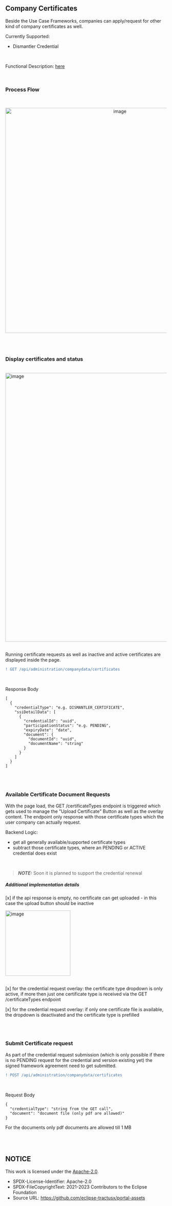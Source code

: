 ## Company Certificates

Beside the Use Case Frameworks, companies can apply/request for other kind of company certificates as well.

Currently Supported:

- Dismantler Credential

<br>

Functional Description: [here](/docs/06.%20Certificates/02.%20Other%20Certificates.md)

<br>

### Process Flow

<br>

<p align="center">
<img width="700" alt="image" src="https://github.com/catenax-ng/tx-portal-assets/assets/94133633/87be492d-4b3c-4bd2-8801-6a69f3f1819a">
</p>

<br>
<br>

### Display certificates and status

<br>
<img width="836" alt="image" src="https://github.com/catenax-ng/tx-portal-assets/assets/94133633/d3e200ec-cb6b-4992-a21c-1d7dcbf57495">
<br>
<br>

Running certificate requests as well as inactive and active certificates are displayed inside the page.

```diff
! GET /api/administration/companydata/certificates
```

<br>

Response Body

    [
      {
        "credentialType": "e.g. DISMANTLER_CERTIFICATE",
        "ssiDetailData": [
          {
            "credentialId": "uuid",
            "participationStatus": "e.g. PENDING",
            "expiryDate": "date",
            "document": {
              "documentId": "uuid",
              "documentName": "string"
            }
          }
        ]
      }
    ]

<br>
<br>

### Available Certificate Document Requests

With the page load, the GET /certificateTypes endpoint is triggered which gets used to manage the "Upload Certificate" Button as well as the overlay content.
The endpoint only response with those certificate types which the user company can actually request.

Backend Logic:

- get all generally available/supported certificate types
- subtract those certificate types, where an PENDING or ACTIVE credential does exist

<br>

> **_NOTE:_** Soon it is planned to support the credential renewal

##### Additional implementation details

[x] if the api response is empty, no certificate can get uploaded - in this case the upload button should be inactive

<img width="203" alt="image" src="https://github.com/catenax-ng/tx-portal-assets/assets/94133633/efc6a740-1151-4544-b55f-847790925a57">

<br>
<br>

[x] for the credential request overlay: the certificate type dropdown is only active, if more then just one certificate type is received via the GET /certificateTypes endpoint

[x] for the credential request overlay: if only one certificate file is available, the dropdown is deactivated and the certificate type is prefilled

<br>
<br>

### Submit Certificate request

As part of the credential request submission (which is only possible if there is no PENDING request for the credential and version existing yet) the signed framework agreement need to get submitted.

```diff
! POST /api/administration/companydata/certificates
```

<br>

Request Body

    {
      "credentialType": "string from the GET call",
      "document": "document file (only pdf are allowed)"
    }

For the documents only pdf documents are allowed till 1 MB

<br>
<br>

## NOTICE

This work is licensed under the [Apache-2.0](https://www.apache.org/licenses/LICENSE-2.0).

- SPDX-License-Identifier: Apache-2.0
- SPDX-FileCopyrightText: 2021-2023 Contributors to the Eclipse Foundation
- Source URL: https://github.com/eclipse-tractusx/portal-assets
